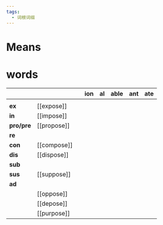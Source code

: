```yaml
---
tags:
  - 词根词缀
---
```

# Means

# words

|             |             |     | **ion** | **al** | **able** | **ant** | **ate** |
| ----------- | ----------- | --- | ------- | ------ | -------- | ------- | ------- |
|             |             |     |         |        |          |         |         |
| **ex**      | [[expose]]  |     |         |        |          |         |         |
| **in**      | [[impose]]  |     |         |        |          |         |         |
| **pro/pre** | [[propose]] |     |         |        |          |         |         |
| **re**      |             |     |         |        |          |         |         |
| **con**     | [[compose]] |     |         |        |          |         |         |
| **dis**     | [[dispose]] |     |         |        |          |         |         |
| **sub**     |             |     |         |        |          |         |         |
| **sus**     | [[suppose]] |     |         |        |          |         |         |
| **ad**      |             |     |         |        |          |         |         |
|             | [[oppose]]  |     |         |        |          |         |         |
|             | [[depose]]  |     |         |        |          |         |         |
|             | [[purpose]] |     |         |        |          |         |         |
